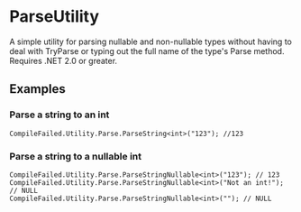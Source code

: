 # ParseUtility
A simple utility for parsing nullable and non-nullable types without having to deal with 
TryParse or typing out the full name of the type's Parse method. Requires .NET 2.0 or 
greater.

## Examples
### Parse a string to an int
```
CompileFailed.Utility.Parse.ParseString<int>("123"); //123
```
### Parse a string to a nullable int
```
CompileFailed.Utility.Parse.ParseStringNullable<int>("123"); // 123
CompileFailed.Utility.Parse.ParseStringNullable<int>("Not an int!"); // NULL
CompileFailed.Utility.Parse.ParseStringNullable<int>(""); // NULL
```
